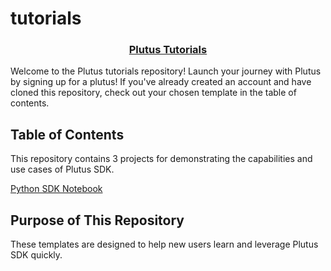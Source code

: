 # tutorials

<p align="center">
  <a href="https://astronomer.io">
    <h3 align="center">Plutus Tutorials</h3>
  </a>
</p>

Welcome to the Plutus tutorials repository! Launch your journey with Plutus by signing up for a plutus! If you've already created an account and have cloned this repository, check out your chosen template in the table of contents.

## Table of Contents

This repository contains 3 projects for demonstrating the capabilities and use cases of Plutus SDK.

[Python SDK Notebook](python-sdk.ipynb)

## Purpose of This Repository
These templates are designed to help new users learn and leverage Plutus SDK quickly.

